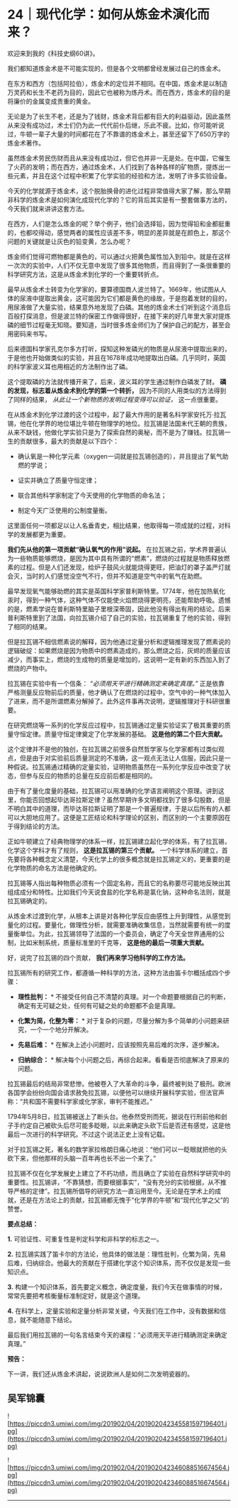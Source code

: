 # 24｜现代化学：如何从炼金术演化而来？

欢迎来到我的《科技史纲60讲》。

我们都知道炼金术是不可能实现的，但是各个文明都曾经发展过自己的炼金术。

在东方和西方（包括阿拉伯），炼金术的定位并不相同。在中国，炼金术是以制造万灵药和长生不老药为目的，因此它也被称为炼丹术。而在西方，炼金术的目的是将廉价的金属变成贵重的黄金。

无论是为了长生不老，还是为了钱财，炼金术背后都有巨大的利益驱动，因此虽然从来没有成功过，术士们仍为此一代代前仆后继，乐此不疲。比如，你可能听说过，牛顿一辈子大量的时间都花在了不靠谱的炼金术上，甚至还留下了650万字的炼金术著作。

虽然炼金术劳民伤财而且从来没有成功过，但它也并非一无是处。在中国，它催生了火药的发明；而在西方，通过炼金术，人们找到了各种各样的矿物质，提炼出一些元素，并且在这个过程中积累了化学实验的经验和方法，发明了许多实验设备。

今天的化学就源于炼金术，这个脱胎换骨的进化过程非常值得大家了解，那么早期非科学的炼金术是如何演化成现代化学的？它的背后其实是有一整套做事方法的，今天我们就来讲讲这套方法。

在西方，人们是怎么炼金的呢？举个例子，他们会选择铅，因为觉得铅和金都挺重的，也都咬得动，感觉两者的属性应该差不多，明显的差异就是在颜色上，那这个问题的关键就是让灰色的铅变黄，怎么办呢？

炼金师们觉得可燃物都是黄色的，可以通过火把黄色属性加入到铅中。就是在这样一次次的实验中，人们不仅无意中发现了很多其他物质，而且得到了一条很重要的科学研究方法，这是从炼金术到化学的一个重要转折点。

最早从炼金术士转变为化学家的，要算德国商人波兰特了。1669年，他试图从人体的尿液中提取出黄金，这可能因为它们都是黄色的缘故，于是抱着发财的目的，用尿液做了大量实验，结果意外地发现了白磷。其他的炼金术士们听到这个消息后百般打探消息，但是波兰特的保密工作做得很好，在接下来的好几年里大家对提炼磷的细节过程毫无知晓。要知道，当时很多炼金师们为了保护自己的配方，甚至会用密码来书写。

后来德国科学家孔克尔多方打听，探知这种发磷光的物质是从尿液中提取出来的，于是他也开始做类似的实验，并且在1678年成功地提取出白磷。几乎同时，英国的科学家波义耳也用相近的方法制作出了磷。

这个提取磷的方法就传播开来了，后来，波义耳的学生通过制作白磷发了财。 **磷的发现，标志着从炼金术到化学的第一个转折，** 因为不同的人用类似的方法得到了同样的结果， *从此让一个新物质的发明过程变得可以验证，* 这一点很重要。

在从炼金术到化学过渡的这个过程中，起了最大作用的是著名科学家安托万·拉瓦锡，他在化学界的地位堪比牛顿在物理学的地位。拉瓦锡是法国末代王朝的贵族，从来不缺钱，他做化学实验只是为了探索自然的奥秘，而不是为了赚钱。拉瓦锡一生的贡献很多，最大的贡献是以下四个：

* 确认氧是一种化学元素（oxygen一词就是拉瓦锡创造的），并且提出了氧气助燃的学说；

* 证实并确立了质量守恒定律；

* 联合其他科学家制定了今天使用的化学物质的命名法；

* 制定今天广泛使用的公制度量衡。

这里面任何一项都足以让人名垂青史，相比结果，他取得每一项成就的过程，对科学的发展都更为重要。

 **我们先从他的第一项贡献“确认氧气的作用”说起。** 在拉瓦锡之前，学术界普遍认为一些物质能够燃烧，是因为其中具有所谓的“燃素”，燃烧的过程就是物质释放燃素的过程。但是人们还发现，给炉子鼓风火就能烧得更旺，把油灯的罩子盖严灯就会灭，当时的人们感觉没空气不行，但并不知道是空气中的氧气在助燃。

最早发现氧气能够助燃的其实是英国科学家普利斯特里。1774年，他在加热氧化汞时，得到一种气体，这种气体不仅能使火焰燃烧得更明亮，还能帮助呼吸。遗憾的是，燃素学说在普利斯特里脑子里根深蒂固，因此他没有得出有用的结论。后来普利斯特里到了法国，向拉瓦锡介绍了自己的实验，拉瓦锡重复了他的实验，得到了相同的结果。

但是拉瓦锡不相信燃素说的解释，因为他通过定量分析和逻辑推理发现了燃素说的逻辑破绽：如果燃烧是因为物质中的燃素造成的，那么燃烧之后，灰烬的质量应该减少，而事实上，燃烧的生成物的质量是增加的，这说明一定有新的东西加入到了燃烧的产物中。

拉瓦锡在实验中有一个信条： *“必须用天平进行精确测定来确定真理。”* 正是依靠严格测量反应物前后的质量，他才确认了在燃烧的过程中，空气中的一种气体加入了进来，而不是所谓燃素分解掉了。此外这件事再次说明，逻辑推理对于科研很重要。

在研究燃烧等一系列的化学反应过程中，拉瓦锡通过定量实验证实了极其重要的质量守恒定律。质量守恒定律奠定了化学发展的基础。 **这是他的第二个巨大贡献。**

这个定律并不是他的独创，在拉瓦锡之前很多自然哲学家与化学家都有过类似观点，但是由于对实验前后质量测定的不准确，这一观点无法让人信服，因此只是一种假说。拉瓦锡通过精确的定量实验，证明物质虽然在一系列化学反应中改变了状态，但参与反应的物质的总量在反应前后都是相同的。

由于有了量化度量的基础，拉瓦锡可以用准确的化学语言阐明这个原理。讲到这里，你能否回想起毕达哥拉斯定律？虽然早期许多文明都找到了很多勾股数，但是不明白其中的道理，而毕达哥拉斯证明了那是一个普遍规律，于是以后所有的人都可以大胆地应用了。这便是工匠结论和科学理论的区别，而区别的一个主要原因在于得到结论的方法。

正如牛顿建立了经典物理学的体系一样，拉瓦锡建立起化学的体系，有了拉瓦锡，化学这个学科才有了规则， **这是拉瓦锡的第三个贡献。** 一个科学体系的建立，首先要将各种概念定义清楚，今天化学上的很多概念就是拉瓦锡定义的，更重要的是化学物质的命名方法是他确定的。

拉瓦锡等人指出每种物质必须有一个固定名称，而且它的名称要尽可能地反映出其组成成分和特性。比如我们今天说食盐的化学名称是氯化钠，这种命名法则，就是拉瓦锡确定的。

从炼金术过渡到化学，从根本上讲是对各种化学反应由感性上升到理性，从感觉到量化的过程。要量化，做理性分析，就需要准确收集信息，当然就需要有统一的度量衡单位。为此，拉瓦锡领导了法国的一个委员会，确定了今天全世界通用的公制，比如米制系统，质量标准里的千克等， **这是他的最后一项重大贡献。**

好，说完了拉瓦锡的四个贡献， **我们再来学习他科学的工作方法。**

拉瓦锡所有的研究工作，都遵循一种科学的方法，这种方法由笛卡尔概括成四个步骤：

* **理性批判：** * 不接受任何自己不清楚的真理。对一个命题要根据自己的判断，确定有无可疑之处，任何有可疑之处的命题都不会是真理。

* **化繁为简，化整为零：** * 对于复杂的问题，尽量分解为多个简单的小问题来研究，一个一个地分开解决。

* **先易后难：** * 在解决上述小问题时，应该按照先易后难的次序，逐步解决。

* **归纳综合：** * 解决每个小问题之后，再综合起来。看看是否彻底解决了原来的问题。

拉瓦锡最后的结局非常悲惨。他被卷入了大革命的斗争，最终被判处了极刑。欧洲各国学会纷纷向国会请求赦免拉瓦锡，以便他可以继续开展科学实验，但法官声称：“共和国不需要科学家或化学家，审判不能推迟。”

1794年5月8日，拉瓦锡被送上了断头台。他泰然受刑而死，据说在行刑前他和刽子手约定自己被砍头后尽可能多眨眼，以此来确定头砍下后是否还有感觉，这是他最后一次进行的科学研究。不过这个说法正史上没有记载。

对于拉瓦锡之死，著名的数学家拉格朗日痛心地说：“他们可以一眨眼就把他的头砍下来，但他那样的头脑一百年再也长不出一个来了。”

拉瓦锡不仅在化学发展史上建立了不朽功绩，而且确立了实验在自然科学研究中的重要性。拉瓦锡讲，“不靠猜想，而要根据事实”，“没有充分的实验根据，从不推导严格的定律”。拉瓦锡所倡导的研究方法一直沿用至今。无论是在学术上的成就，还是在方法论上的贡献，拉瓦锡都无愧于“化学界的牛顿”和“现代化学之父”的赞誉。

 **要点总结：**

 **1.** 可验证性、可重复性是判定科学和非科学的标志之一。

 **2.** 拉瓦锡实践了笛卡尔的方法论，他具体的做法是：理性批判，化繁为简，先易后难，归纳综合。他最大的贡献在于搭建化学这个知识体系，而不仅仅是发现一些知识点。

 **3.** 构建一个知识体系，首先要定义概念，确定度量，我们今天在做事情的时候，常常先要把考核衡量标准制定好，就是这个道理。

 **4.** 在科学上，定量实验和定量分析非常关键，今天我们在工作中，没有数据和信息，就不能随意下结论。

最后我们用拉瓦锡的一句名言结束今天的课程：“必须用天平进行精确测定来确定真理。”

 **预告：**

下一讲，我们还从炼金术讲起，说说欧洲人是如何二次发明瓷器的。

## 吴军锦囊

![https://piccdn3.umiwi.com/img/201902/04/201902042345581597196401.jpg](https://piccdn3.umiwi.com/img/201902/04/201902042345581597196401.jpg)

![https://piccdn3.umiwi.com/img/201902/04/201902042346088516674564.jpg](https://piccdn3.umiwi.com/img/201902/04/201902042346088516674564.jpg)

---
